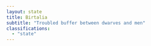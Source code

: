 ```yaml
---
layout: state
title: Birtalia
subtitle: "Troubled buffer between dwarves and men"
classifications:
  - "state"
---
```


